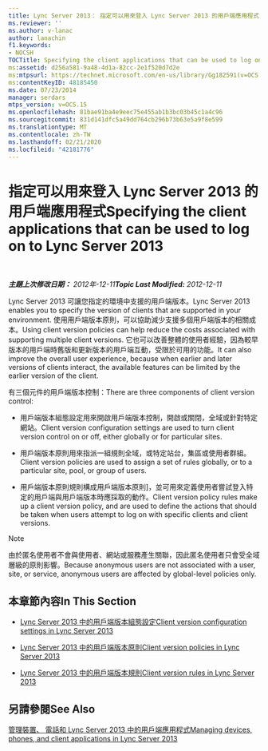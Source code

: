 ```yaml
---
title: Lync Server 2013： 指定可以用來登入 Lync Server 2013 的用戶端應用程式
ms.reviewer: ''
ms.author: v-lanac
author: lanachin
f1.keywords:
- NOCSH
TOCTitle: Specifying the client applications that can be used to log on to Lync Server 2013
ms:assetid: d256a581-9a48-4d1a-82cc-2e1f520d7d2e
ms:mtpsurl: https://technet.microsoft.com/en-us/library/Gg182591(v=OCS.15)
ms:contentKeyID: 48185450
ms.date: 07/23/2014
manager: serdars
mtps_version: v=OCS.15
ms.openlocfilehash: 81bae91ba4e9eec75e455ab1b3bc03b45c1a4c96
ms.sourcegitcommit: 831d141dfc5a49dd764cb296b73b63e5a9f8e599
ms.translationtype: MT
ms.contentlocale: zh-TW
ms.lasthandoff: 02/21/2020
ms.locfileid: "42181776"
---
```

<div data-xmlns="http://www.w3.org/1999/xhtml">

<div class="topic" data-xmlns="http://www.w3.org/1999/xhtml" data-msxsl="urn:schemas-microsoft-com:xslt" data-cs="https://msdn.microsoft.com/">

<div data-asp="https://msdn2.microsoft.com/asp">

# <a name="specifying-the-client-applications-that-can-be-used-to-log-on-to-lync-server-2013"></a><span data-ttu-id="81059-102">指定可以用來登入 Lync Server 2013 的用戶端應用程式</span><span class="sxs-lookup"><span data-stu-id="81059-102">Specifying the client applications that can be used to log on to Lync Server 2013</span></span>

</div>

<div id="mainSection">

<div id="mainBody">

<span> </span>

<span data-ttu-id="81059-103">_**主題上次修改日期：** 2012年-12-11_</span><span class="sxs-lookup"><span data-stu-id="81059-103">_**Topic Last Modified:** 2012-12-11_</span></span>

<span data-ttu-id="81059-104">Lync Server 2013 可讓您指定的環境中支援的用戶端版本。</span><span class="sxs-lookup"><span data-stu-id="81059-104">Lync Server 2013 enables you to specify the version of clients that are supported in your environment.</span></span> <span data-ttu-id="81059-105">使用用戶端版本原則，可以協助減少支援多個用戶端版本的相關成本。</span><span class="sxs-lookup"><span data-stu-id="81059-105">Using client version policies can help reduce the costs associated with supporting multiple client versions.</span></span> <span data-ttu-id="81059-106">它也可以改善整體的使用者經驗，因為較早版本的用戶端時舊版和更新版本的用戶端互動，受限於可用的功能。</span><span class="sxs-lookup"><span data-stu-id="81059-106">It can also improve the overall user experience, because when earlier and later versions of clients interact, the available features can be limited by the earlier version of the client.</span></span>

<span data-ttu-id="81059-107">有三個元件的用戶端版本控制：</span><span class="sxs-lookup"><span data-stu-id="81059-107">There are three components of client version control:</span></span>

  - <span data-ttu-id="81059-108">用戶端版本組態設定用來開啟用戶端版本控制，開啟或關閉，全域或針對特定網站。</span><span class="sxs-lookup"><span data-stu-id="81059-108">Client version configuration settings are used to turn client version control on or off, either globally or for particular sites.</span></span>

  - <span data-ttu-id="81059-109">用戶端版本原則用來指派一組規則全域，或特定站台，集區或使用者群組。</span><span class="sxs-lookup"><span data-stu-id="81059-109">Client version policies are used to assign a set of rules globally, or to a particular site, pool, or group of users.</span></span>

  - <span data-ttu-id="81059-110">用戶端版本原則規則構成用戶端版本原則]，並可用來定義使用者嘗試登入特定的用戶端與用戶端版本時應採取的動作。</span><span class="sxs-lookup"><span data-stu-id="81059-110">Client version policy rules make up a client version policy, and are used to define the actions that should be taken when users attempt to log on with specific clients and client versions.</span></span>

<div>


> [!NOTE]  
> <span data-ttu-id="81059-111">由於匿名使用者不會與使用者、網站或服務產生關聯，因此匿名使用者只會受全域層級的原則影響。</span><span class="sxs-lookup"><span data-stu-id="81059-111">Because anonymous users are not associated with a user, site, or service, anonymous users are affected by global-level policies only.</span></span>



</div>

<div>

## <a name="in-this-section"></a><span data-ttu-id="81059-112">本章節內容</span><span class="sxs-lookup"><span data-stu-id="81059-112">In This Section</span></span>

  - [<span data-ttu-id="81059-113">Lync Server 2013 中的用戶端版本組態設定</span><span class="sxs-lookup"><span data-stu-id="81059-113">Client version configuration settings in Lync Server 2013</span></span>](lync-server-2013-client-version-configuration-settings.md)

  - [<span data-ttu-id="81059-114">Lync Server 2013 中的用戶端版本原則</span><span class="sxs-lookup"><span data-stu-id="81059-114">Client version policies in Lync Server 2013</span></span>](lync-server-2013-client-version-policies.md)

  - [<span data-ttu-id="81059-115">Lync Server 2013 中的用戶端版本規則</span><span class="sxs-lookup"><span data-stu-id="81059-115">Client version rules in Lync Server 2013</span></span>](lync-server-2013-client-version-rules.md)

</div>

<div>

## <a name="see-also"></a><span data-ttu-id="81059-116">另請參閱</span><span class="sxs-lookup"><span data-stu-id="81059-116">See Also</span></span>


[<span data-ttu-id="81059-117">管理裝置、 電話和 Lync Server 2013 中的用戶端應用程式</span><span class="sxs-lookup"><span data-stu-id="81059-117">Managing devices, phones, and client applications in Lync Server 2013</span></span>](lync-server-2013-managing-devices-phones-and-client-applications.md)  
  

</div>

</div>

<span> </span>

</div>

</div>

</div>

